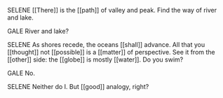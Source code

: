 SELENE
[[There]] is the [[path]] of valley and peak. Find the way of river and lake.  

GALE
River and lake?  

SELENE
As shores recede, the oceans [[shall]] advance. All that you [[thought]] not [[possible]] is a [[matter]] of perspective. See it from the [[other]] side: the [[globe]] is mostly [[water]]. Do you swim?  

GALE
No.  

SELENE
Neither do I. But [[good]] analogy, right?
